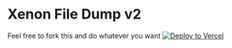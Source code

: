 # Xenon File Dump v2
Feel free to fork this and do whatever you want
[![Deploy to Vercel](https://binbashbanana.github.io/deploy-buttons/buttons/remade/vercel.svg)](https://vercel.com/new/clone?repository-url=https://github.com/xenontests/xenon-filedump)

